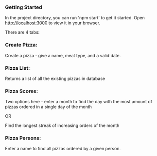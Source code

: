 
### Getting Started
In the project directory, you can run 'npm start' to get it started.
Open [http://localhost:3000](http://localhost:3000) to view it in your browser.


There are 4 tabs:

### Create Pizza: 
Create a pizza - give a name, meat type, and a valid date.


### Pizza List:
Returns a list of all the existing pizzas in database

### Pizza Scores:
Two options here - enter a month to find the day with the most amount of pizzas ordered in a single day of the month

OR

Find the longest streak of increasing orders of the month


### Pizza Persons:

Enter a name to find all pizzas ordered by a given person.


